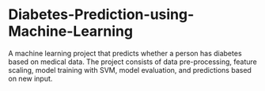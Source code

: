 # Diabetes-Prediction-using-Machine-Learning
A machine learning project that predicts whether a person has diabetes based on medical data. The project consists of  data pre-processing, feature scaling, model training with SVM, model evaluation, and predictions based on new input.
